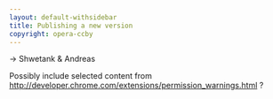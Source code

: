 ```yaml
---
layout: default-withsidebar
title: Publishing a new version
copyright: opera-ccby
---
```


-> Shwetank & Andreas

Possibly include selected content from http://developer.chrome.com/extensions/permission_warnings.html ?